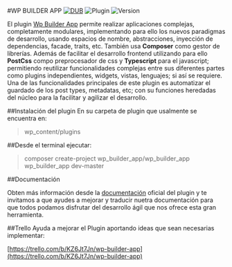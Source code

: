 #WP BUILDER APP
[![DUB](https://img.shields.io/badge/license-MIT-green.svg?style=flat-square)](https://opensource.org/licenses/MIT)
![Plugin](https://img.shields.io/badge/plugin-Wordpress-blue.svg?style=flat-square)
![Version](https://img.shields.io/badge/version-beta-orange.svg?style=flat-square)

El plugin [Wp Builder App](https://packagist.org/packages/wp_builder_app/wp_builder_app) permite realizar aplicaciones complejas, completamente modulares, implementando para ello los nuevos paradigmas de desarrollo, usando espacios de nombre, abstracciones, inyección de dependencias, facade, traits, etc. También usa **Composer** como gestor de librerías. Además de facilitar el desarrollo frontend utilizando para ello **PostCss** compo preprocesador de css  y **Typescript** para el javascript; permitiendo reutilizar funcionalidades complejas entre sus diferentes partes como plugins independientes, widgets, vistas, lenguajes; si así se requiere. 
Una de las funcionalidades principales de este plugin es automatizar el guardado de los post types, metadatas, etc; con su funciones heredadas del núcleo  para la facilitar y agilizar el desarrollo.

##Instalación del plugin
En su carpeta de plugin que usalmente se encuentra en:

> wp_content/plugins

##Desde el terminal ejecutar:

>composer create-project wp_builder_app/wp_builder_app wp_builder_app dev-master

##Documentación

Obten más información desde la [documentación](https://github.com/GustavoGutierrez/wp_builder_app_doc) oficial del plugin y te invitamos a que ayudes a mejorar y traducir nuetra documentación para que todos podamos disfrutar del desarrollo ágil que nos ofrece esta gran herramienta.

##Trello
Ayuda a mejorar el Plugin aportando ideas que sean necesarias implementar:

[https://trello.com/b/KZ6Jt7Jn/wp-builder-app](https://trello.com/b/KZ6Jt7Jn/wp-builder-app)

 

